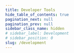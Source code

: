 ```yaml
---
title: Developer Tools
hide_table_of_contents: true
pagination_next: null
pagination_prev: null
sidebar_class_name: hidden
# sidebar_label: Development
# sidebar_position: 0
slug: /development
---
```


<grid cols={3}>
  <card
    heading="API"
    href="/api-docs"
  />
  <card
    heading="CLI"
    href="/cli"
  />
  <card
    heading="SDKs"
    href="/sdks"
  />
    <card
    heading="GDN API"
    href="/api"
  />
  <card
    heading="Postman Collection"
    href="https://www.postman.com/macrometa"
  />
</grid>